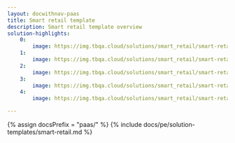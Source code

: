```yaml
---
layout: docwithnav-paas
title: Smart retail template
description: Smart retail template overview
solution-highlights:
    0:
        image: https://img.tbqa.cloud/solutions/smart_retail/smart-retail-1.png
    1:
        image: https://img.tbqa.cloud/solutions/smart_retail/smart-retail-2.png
    2:
        image: https://img.tbqa.cloud/solutions/smart_retail/smart-retail-3.png
    3:
        image: https://img.tbqa.cloud/solutions/smart_retail/smart-retail-4.png
    4:
        image: https://img.tbqa.cloud/solutions/smart_retail/smart-retail-5.png

---
```


{% assign docsPrefix = "paas/" %}
{% include docs/pe/solution-templates/smart-retail.md %}